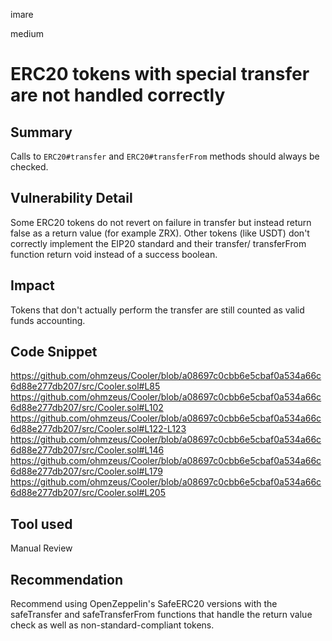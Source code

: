 imare

medium

# ERC20 tokens with special transfer are not handled correctly

## Summary

Calls to `ERC20#transfer` and `ERC20#transferFrom` methods should always be checked.

## Vulnerability Detail

Some ERC20 tokens do not revert on failure in transfer but instead return false as a return value (for example ZRX).
Other tokens (like USDT) don't correctly implement the EIP20 standard and their transfer/ transferFrom function return void instead of a success boolean.

## Impact
Tokens that don't actually perform the transfer are still counted as valid funds accounting.

## Code Snippet
https://github.com/ohmzeus/Cooler/blob/a08697c0cbb6e5cbaf0a534a66c6d88e277db207/src/Cooler.sol#L85
https://github.com/ohmzeus/Cooler/blob/a08697c0cbb6e5cbaf0a534a66c6d88e277db207/src/Cooler.sol#L102
https://github.com/ohmzeus/Cooler/blob/a08697c0cbb6e5cbaf0a534a66c6d88e277db207/src/Cooler.sol#L122-L123
https://github.com/ohmzeus/Cooler/blob/a08697c0cbb6e5cbaf0a534a66c6d88e277db207/src/Cooler.sol#L146
https://github.com/ohmzeus/Cooler/blob/a08697c0cbb6e5cbaf0a534a66c6d88e277db207/src/Cooler.sol#L179
https://github.com/ohmzeus/Cooler/blob/a08697c0cbb6e5cbaf0a534a66c6d88e277db207/src/Cooler.sol#L205

## Tool used

Manual Review

## Recommendation
Recommend using OpenZeppelin's SafeERC20 versions with the safeTransfer and safeTransferFrom functions that handle the return value check as well as non-standard-compliant tokens.
